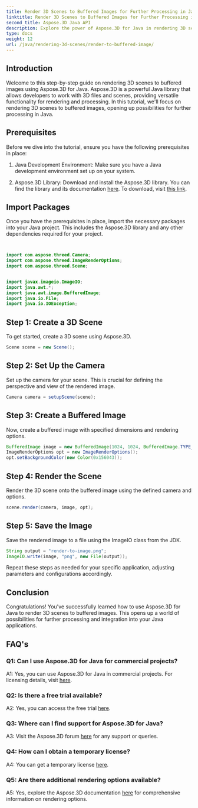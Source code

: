 ```yaml
---
title: Render 3D Scenes to Buffered Images for Further Processing in Java
linktitle: Render 3D Scenes to Buffered Images for Further Processing in Java
second_title: Aspose.3D Java API
description: Explore the power of Aspose.3D for Java in rendering 3D scenes to buffered images. Step-by-step guide with prerequisites, import packages, and FAQs.
type: docs
weight: 12
url: /java/rendering-3d-scenes/render-to-buffered-image/
---
```

## Introduction

Welcome to this step-by-step guide on rendering 3D scenes to buffered images using Aspose.3D for Java. Aspose.3D is a powerful Java library that allows developers to work with 3D files and scenes, providing versatile functionality for rendering and processing. In this tutorial, we'll focus on rendering 3D scenes to buffered images, opening up possibilities for further processing in Java.

## Prerequisites

Before we dive into the tutorial, ensure you have the following prerequisites in place:

1. Java Development Environment: Make sure you have a Java development environment set up on your system.

2. Aspose.3D Library: Download and install the Aspose.3D library. You can find the library and its documentation [here](https://reference.aspose.com/3d/java/). To download, visit [this link](https://releases.aspose.com/3d/java/).

## Import Packages

Once you have the prerequisites in place, import the necessary packages into your Java project. This includes the Aspose.3D library and any other dependencies required for your project.

```java


import com.aspose.threed.Camera;
import com.aspose.threed.ImageRenderOptions;
import com.aspose.threed.Scene;


import javax.imageio.ImageIO;
import java.awt.*;
import java.awt.image.BufferedImage;
import java.io.File;
import java.io.IOException;
```

## Step 1: Create a 3D Scene

To get started, create a 3D scene using Aspose.3D.

```java
Scene scene = new Scene();
```

## Step 2: Set Up the Camera

Set up the camera for your scene. This is crucial for defining the perspective and view of the rendered image.

```java
Camera camera = setupScene(scene);
```

## Step 3: Create a Buffered Image

Now, create a buffered image with specified dimensions and rendering options.

```java
BufferedImage image = new BufferedImage(1024, 1024, BufferedImage.TYPE_3BYTE_BGR);
ImageRenderOptions opt = new ImageRenderOptions();
opt.setBackgroundColor(new Color(0x156043));
```

## Step 4: Render the Scene

Render the 3D scene onto the buffered image using the defined camera and options.

```java
scene.render(camera, image, opt);
```

## Step 5: Save the Image

Save the rendered image to a file using the ImageIO class from the JDK.

```java
String output = "render-to-image.png";
ImageIO.write(image, "png", new File(output));
```

Repeat these steps as needed for your specific application, adjusting parameters and configurations accordingly.

## Conclusion

Congratulations! You've successfully learned how to use Aspose.3D for Java to render 3D scenes to buffered images. This opens up a world of possibilities for further processing and integration into your Java applications.

## FAQ's

### Q1: Can I use Aspose.3D for Java for commercial projects?

A1: Yes, you can use Aspose.3D for Java in commercial projects. For licensing details, visit [here](https://purchase.aspose.com/buy).

### Q2: Is there a free trial available?

A2: Yes, you can access the free trial [here](https://releases.aspose.com/).

### Q3: Where can I find support for Aspose.3D for Java?

A3: Visit the Aspose.3D forum [here](https://forum.aspose.com/c/3d/18) for any support or queries.

### Q4: How can I obtain a temporary license?

A4: You can get a temporary license [here](https://purchase.aspose.com/temporary-license/).

### Q5: Are there additional rendering options available?

A5: Yes, explore the Aspose.3D documentation [here](https://reference.aspose.com/3d/java/) for comprehensive information on rendering options.
